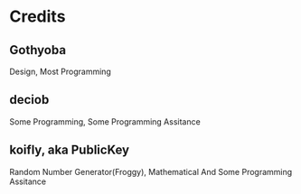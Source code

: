 # Credits

## Gothyoba

Design, Most Programming

## deciob

Some Programming, Some Programming Assitance

## koifly, aka PublicKey

Random Number Generator(Froggy), Mathematical And Some Programming Assitance
